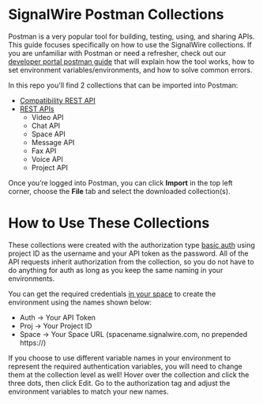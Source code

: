 # SignalWire Postman Collections

Postman is a very popular tool for building, testing, using, and sharing APIs. This guide focuses specifically on how to use the SignalWire collections. If you are unfamiliar with Postman or need a refresher, check out our [developer portal postman guide](https://developer.signalwire.com/apis/docs/how-to-test-api-requests-on-postman) that will explain how the tool works, how to set environment variables/environments, and how to solve common errors. 

In this repo you'll find 2 collections that can be imported into Postman:

- [Compatibility REST API](https://developer.signalwire.com/compatibility-api/rest/)
- [REST APIs](https://developer.signalwire.com/rest/)
  - Video API
  - Chat API
  - Space API
  - Message API
  - Fax API
  - Voice API
  - Project API
  
Once you’re logged into Postman, you can click **Import** in the top left corner, choose the **File** tab and select the downloaded collection(s).

# How to Use These Collections
These collections were created with the authorization type [basic auth](https://www.wallarm.com/what/what-is-basic-authentication-all-you-need-to-know) using project ID as the username and your API token as the password. All of the API requests inherit authorization from the collection, so you do not have to do anything for auth as long as you keep the same naming in your environments. 

You can get the required credentials [in your space](https://developer.signalwire.com/guides/navigating-your-space#api) to create the environment using the names shown below: 

- Auth -> Your API Token
- Proj -> Your Project ID
- Space -> Your Space URL (spacename.signalwire.com, no prepended https://)

If you choose to use different variable names in your environment to represent the required authentication variables, you will need to change them at the collection level as well! Hover over the collection and click the three dots, then click Edit. Go to the authorization tag and adjust the environment variables to match your new names. 
